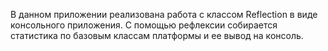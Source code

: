 В данном приложении реализована работа с классом Reflection в виде консольного приложения.
С помощью рефлексии собирается статистика по базовым классам платформы и ее вывод на консоль.


